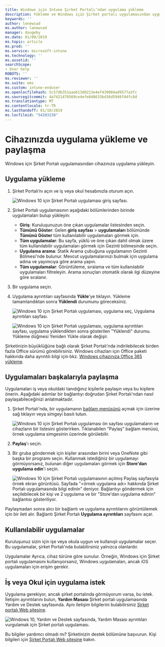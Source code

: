 ```yaml
---
title: Windows için Intune Şirket Portalı’ndan uygulama yükleme
description: Yükleme ve Windows için Şirket portalı uygulamasından uygulama paylaşma
keywords: ''
author: lenewsad
ms.author: lanewsad
manager: dougeby
ms.date: 01/09/2019
ms.topic: article
ms.prod: ''
ms.service: microsoft-intune
ms.technology: ''
ms.assetid: ''
searchScope:
- User help
ROBOTS: ''
ms.reviewer: ''
ms.suite: ems
ms.custom: intune-enduser
ms.openlocfilehash: 5c57db351aae613d0213e4ef439084ad9577a3fc
ms.sourcegitcommit: 4a7421470569ce4efe848633bd36d5946f44fc8d
ms.translationtype: MT
ms.contentlocale: tr-TR
ms.lasthandoff: 01/10/2019
ms.locfileid: "54203238"
---
```

# <a name="install-and-share-apps-on-your-device"></a>Cihazınızda uygulama yükleme ve paylaşma
Windows için Şirket Portalı uygulamasından cihazınıza uygulama yükleyin.

## <a name="install-apps"></a>Uygulama yükleme

1. Şirket Portalı’nı açın ve iş veya okul hesabınızla oturum açın.  

    ![Windows 10 için Şirket Portalı uygulaması giriş sayfası.](./media/RS1_AppDetailsPage_Installed_03.png)    
2. Şirket Portalı uygulamasının aşağıdaki bölümlerinden birinde uygulamaları bulup yükleyin:  

    * **Giriş**: Kuruluşunuzun öne çıkan uygulamalar listesinden seçin.  
    * **Tümünü Göster**: Gelen **giriş sayfası** > **uygulamaları** bölümünde **Tümünü Göster** tüm kullanılabilir uygulamaları görmek için.  
    * **Tüm uygulamalar**: Bu sayfa, yüklü ve öne çıkan dahil olmak üzere tüm kullanılabilir uygulamaları görmek için Gezinti bölmesinde seçin.  
    * **Uygulama arama**: Statik Arama çubuğuna uygulamanın Gezinti Bölmesi'nde bulunur.  Mevcut uygulamalarınızı bulmak için uygulama adına ve yayımcıya göre arama yapın.  
    * **Tüm uygulamalar**: Görüntüleme, sıralama ve tüm kullanılabilir uygulamaları filtreleyin. Arama sonuçları otomatik olarak ilgi düzeyine göre sıralanır.  

3. Bir uygulama seçin.   
4. Uygulama ayrıntıları sayfasında **Yükle**'ye tıklayın. Yükleme tamamlandıktan sonra **Yüklendi** durumunu göreceksiniz.  

    ![Windows 10 için Şirket Portalı uygulaması, uygulama seç, Uygulama ayrıntıları sayfası.](./media/RS1_AppDetailsPage_Installed_02.png)  
    
    ![Windows 10 için Şirket Portalı uygulaması, uygulama ayrıntıları sayfası, uygulama yüklendikten sonra gösterilen "Yüklendi" durumu. Yükleme düğmesi Yeniden Yükle olarak değişir.](./media/RS1_AppDetailsPage_Installed_01.png)    

 Şirketinizin büyüklüğüne bağlı olarak Şirket Portalı'nda indirilebilecek birden fazla Office sürümü görebilirsiniz. Windows cihazları için Office paketi hakkında daha ayrıntılı bilgi için bkz. [Windows cihazınıza Office 365 yükleme](./install-office-windows.md).

## <a name="share-apps-with-others"></a>Uygulamaları başkalarıyla paylaşma  
Uygulamaları iş veya okuldaki tanıdığınız kişilerle paylaşın veya bu kişilere önerin. Aşağıdaki adımlar bir bağlantıyı doğrudan Şirket Portalı'ndan nasıl paylaşabileceğinizi anlatmaktadır.

1. Şirket Portalı'nda, bir uygulamanın [bağlam menüsünü](https://docs.microsoft.com//windows/uwp/design/controls-and-patterns/menus) açmak için üzerine sağ tıklayın veya simgeyi basılı tutun.  

    ![Windows 10 için Şirket Portalı uygulaması ön sayfası uygulamaların ve cihazların bir listesini gösterirken. Tıklanabilen "Paylaş" bağlam menüsü, örnek uygulama simgesinin üzerinde görülebilir. ](./media/1808_ShareContext_CP_Windows.png)  

2. **Paylaş**'ı seçin.
3. Bir gruba göndermek için kişiler arasından birini veya OneNote gibi başka bir programı seçin. Kullanmak istediğiniz bir uygulamayı görmüyorsanız, bulunan diğer uygulamaları görmek için **Store'dan uygulama edin**'i seçin.  

    ![Windows 10 için Şirket Portalı uygulamasının açılmış Paylaş sayfasıyla örnek ekran görüntüsü. Sayfada "<örnek uygulama adı> hakkında Şirket Portalı uygulamasında bilgi edinin" deniyor. Bağlantıyı göndermek için seçilebilecek bir kişi ve 2 uygulama ve bir "Store'dan uygulama edinin" bağlantısı gösteriliyor. ](./media/1808_ShareApps_CP_Windows.png) 

Paylaşmadan sonra alıcı bir bağlantı ve uygulama ayrıntılarını görüntülemek için bir ileti alır. Bağlantı Şirket Portalı **Uygulama ayrıntıları** sayfasını açar. 

## <a name="available-apps"></a>Kullanılabilir uygulamalar  

Kuruluşunuz sizin için işe veya okula uygun ve kullanışlı uygulamalar seçer. Bu uygulamalar, şirket Portalı'nda bulabilirsiniz yalnızca olanlardır.  

Uygulamalar Ayrıca, cihaz türüne göre sunulur. Örneğin, Windows için Şirket portalı uygulamasını kullanıyorsanız, Windows uygulamaları, ancak iOS uygulamaları için erişim gerekir.  

## <a name="request-an-app-for-work-or-school"></a>İş veya Okul için uygulama istek  
Uygulama gerekiyor, ancak şirket portalında görmüyorum varsa, bu istek. İletişim ayrıntılarını bulun, **Yardım Masası** Şirket portalı uygulamasında Yardım ve Destek sayfasında. Aynı iletişim bilgilerini bulabilirsiniz [Şirket portalı Web sitesine](https://go.microsoft.com/fwlink/?linkid=2010980).    

  ![Windows 10, Yardım ve Destek sayfasında, Yardım Masası ayrıntıları vurgulamak için Şirket portalı uygulaması. ](./media/1812_UCP_Help_Support_helpdesk.png)  


Bu bilgiler yardımcı olmadı mı? Şirketinizin destek bölümüne başvurun. Kişi bilgileri için [Şirket Portalı Web sitesine](https://go.microsoft.com/fwlink/?linkid=2010980) bakın.  
